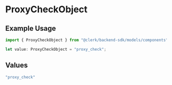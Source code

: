 # ProxyCheckObject

## Example Usage

```typescript
import { ProxyCheckObject } from "@clerk/backend-sdk/models/components";

let value: ProxyCheckObject = "proxy_check";
```

## Values

```typescript
"proxy_check"
```